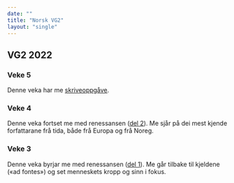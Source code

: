 ```yaml
---
date: ""
title: "Norsk VG2"
layout: "single"
---
```


## VG2 2022

### Veke 5

Denne veka har me [skriveoppgåve](/norsk/vg2/renessansen3.html). 

### Veke 4

Denne veka fortset me med renessansen ([del 2](/norsk/vg2/renessansen2.html)). Me sjår på dei mest kjende forfattarane frå tida, både frå Europa og frå Noreg. 

### Veke 3

Denne veka byrjar me med renessansen ([del 1](/norsk/vg2/renessansen1.html)). Me går tilbake til kjeldene («ad fontes») og set menneskets kropp og sinn i fokus. 
